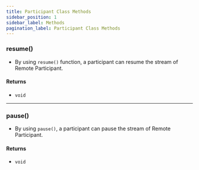 ```yaml
---
title: Participant Class Methods
sidebar_position: 1
sidebar_label: Methods
pagination_label: Participant Class Methods
---
```


<div class="sdk-api-ref-only-h4">

### resume()

- By using `resume()` function, a participant can resume the stream of Remote Participant.

#### Returns

- `void`

---

### pause()

- By using `pause()`, a participant can pause the stream of Remote Participant.

#### Returns

- `void`

</div>
